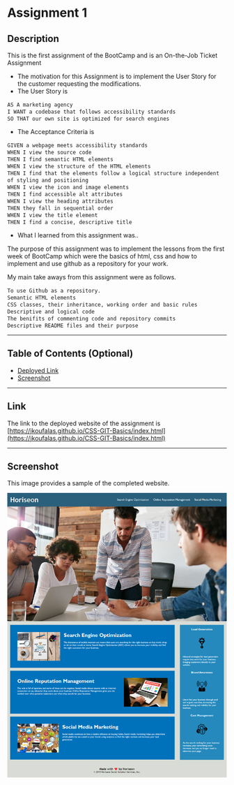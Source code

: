 # Assignment 1

## Description

This is the first assignment of the BootCamp and is an On-the-Job Ticket Assignment

- The motivation for this Assignment is to implement the User Story for the customer requesting the modifications.
- The User Story is
```
AS A marketing agency
I WANT a codebase that follows accessibility standards
SO THAT our own site is optimized for search engines
```
- The Acceptance Criteria is
```
GIVEN a webpage meets accessibility standards
WHEN I view the source code
THEN I find semantic HTML elements
WHEN I view the structure of the HTML elements
THEN I find that the elements follow a logical structure independent of styling and positioning
WHEN I view the icon and image elements
THEN I find accessible alt attributes
WHEN I view the heading attributes
THEN they fall in sequential order
WHEN I view the title element
THEN I find a concise, descriptive title
```
- What I learned from this assignment was.. 

The purpose of this assignment was to implement the lessons from the first week of BootCamp which were the basics of html, css and how to implement and use github as a repository for your work.

My main take aways from this assignment were as follows.
```
To use Github as a repository.
Semantic HTML elements
CSS classes, their inheritance, working order and basic rules
Descriptive and logical code
The benifits of commenting code and repository commits
Descriptive README files and their purpose
```
---
## Table of Contents (Optional)

- [Deployed Link](#Link)
- [Screenshot](#Screenshot)
---
## Link

The link to the deployed website of the assignment is <br>
[https://jkoufalas.github.io/CSS-GIT-Basics/index.html](https://jkoufalas.github.io/CSS-GIT-Basics/index.html)

---
## Screenshot

This image provides a sample of the completed website.

![The Horiseon webpage includes a navigation bar, a header image, and cards with text and images at the bottom of the page.](./assets/screenshot/Horiseon-Screenshot.png)
